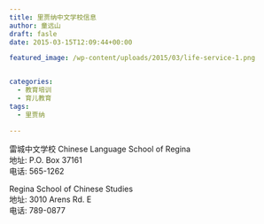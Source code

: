 ```yaml
---
title: 里贾纳中文学校信息
author: 童远山
draft: fasle
date: 2015-03-15T12:09:44+00:00

featured_image: /wp-content/uploads/2015/03/life-service-1.png


categories:
  - 教育培训
  - 育儿教育
tags:
  - 里贾纳

---
```

雷城中文学校 Chinese Language School of Regina  
地址: P.O. Box 37161  
电话: 565-1262

Regina School of Chinese Studies  
地址: 3010 Arens Rd. E  
电话: 789-0877